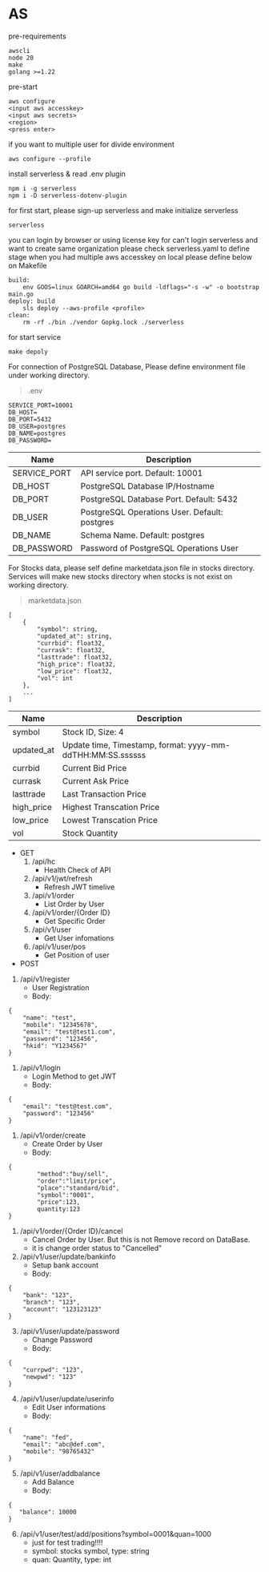 # AS
pre-requirements
```
awscli
node 20
make
golang >=1.22
```
pre-start
```
aws configure
<input aws accesskey>
<input aws secrets>
<region>
<press enter>
```
if you want to multiple user for divide environment
```
aws configure --profile
```
install serverless & read .env plugin
```
npm i -g serverless
npm i -D serverless-dotenv-plugin
```
for first start, please sign-up serverless and make initialize serverless
```
serverless
```
you can login by browser or using license key for can't login serverless and want to create same organization
please check serverless.yaml to define stage 
when you had multiple aws accesskey on local please define below on Makefile
```
build:
	env GOOS=linux GOARCH=amd64 go build -ldflags="-s -w" -o bootstrap main.go 
deploy: build
	sls deploy --aws-profile <profile>
clean:
	rm -rf ./bin ./vendor Gopkg.lock ./serverless
``` 
for start service
```
make depoly
```
For connection of PostgreSQL Database,
Please define environment file under working directory.
> .env
```
SERVICE_PORT=10001
DB_HOST=
DB_PORT=5432
DB_USER=postgres
DB_NAME=postgres
DB_PASSWORD=
```
| Name          | Description                                   |
| ------------- | --------------------------------------------- |
| SERVICE_PORT  | API service port. Default: 10001              |
| DB_HOST       | PostgreSQL Database IP/Hostname               |
| DB_PORT       | PostgreSQL Database Port. Default: 5432       |
| DB_USER       | PostgreSQL Operations User. Default: postgres |
| DB_NAME       | Schema Name. Default: postgres                |
| DB_PASSWORD   | Password of PostgreSQL Operations User        |

For Stocks data, please self define marketdata.json file in stocks directory.
Services will make new stocks directory when stocks is not exist on working directory.

> marketdata.json
```
[
    {
        "symbol": string,
        "updated_at": string,
        "currbid": float32,
        "currask": float32,
        "lasttrade": float32,
        "high_price": float32,
        "low_price": float32,
        "vol": int
    },
    ...
]
```
| Name          | Description                                                |
| ------------- | ---------------------------------------------------------- |
| symbol        | Stock ID, Size: 4                                          |
| updated_at    | Update time, Timestamp, format: yyyy-mm-ddTHH:MM:SS.ssssss |
| currbid       | Current Bid Price                                          |
| currask       | Current Ask Price                                          |
| lasttrade     | Last Transaction Price                                     |
| high_price    | Highest Transcation Price                                  |
| low_price     | Lowest Transcation Price                                   |
| vol           | Stock Quantity                                             |
- GET
  1. /api/hc 
     - Health Check of API
  2. /api/v1/jwt/refresh 
     - Refresh JWT timelive
  3. /api/v1/order 
     - List Order by User
  4. /api/v1/order/{Order ID} 
     - Get Specific Order 
  5. /api/v1/user 
     - Get User infomations
  6. /api/v1/user/pos
     - Get Position of user
- POST
1. /api/v1/register 
    - User Registration
    - Body:
```
{   
    "name": "test",
    "mobile": "12345678",
    "email": "test@test1.com",
    "password": "123456",
    "hkid": "Y1234567"
}
```
1. /api/v1/login 
     - Login Method to get JWT
     - Body:
```
{
    "email": "test@test.com",
    "password": "123456"
}
``` 
1. /api/v1/order/create 
     - Create Order by User
     - Body: 
```
{
        "method":"buy/sell",
        "order":"limit/price",
        "place":"standard/bid",
        "symbol":"0001",
        "price":123,
        quantity:123
}
```
1. /api/v1/order/{Order ID}/cancel 
     - Cancel Order by User. But this is not Remove record on DataBase. 
     - it is change order status to "Cancelled"
2. /api/v1/user/update/bankinfo 
     - Setup bank account
     - Body:
```
{
    "bank": "123",
    "branch": "123",
    "account": "123123123"
}
```
3. /api/v1/user/update/password
     - Change Password
     - Body:
```
{
    "currpwd": "123",
    "newpwd": "123"
}
```
4. /api/v1/user/update/userinfo
     - Edit User informations
     - Body:
```
{
    "name": "fed",
    "email": "abc@def.com",
    "mobile": "98765432"
}
```
5. /api/v1/user/addbalance
   - Add Balance
   - Body:
```
{
   "balance": 10000
}
```
6. /api/v1/user/test/add/positions?symbol=0001&quan=1000
    - just for test trading!!!!
    - symbol: stocks symbol, type: string
    - quan: Quantity, type: int